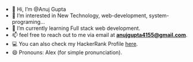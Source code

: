 - 👋 Hi, I’m @Anuj Gupta
- 👀 I’m interested in New Technology, web-development, system-programing...
- 🌱 I’m currently learning Full stack web development.
- 📫 feel free to reach out to me via email at **anujgupta4155@gmail.com**.
- &#128187; You can also check my HackerRank Profile [here](https://www.hackerrank.com/profile/anujgupta4155).  
- 😄 Pronouns: Alex (for simple pronunciation).


<!---
MRterrorOP/MRterrorOP is a ✨ special ✨ repository because its `README.md` (this file) appears on your GitHub profile.
You can click the Preview link to take a look at your changes.
--->
